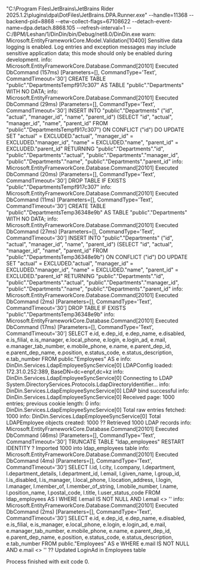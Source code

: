 "C:\Program Files\JetBrains\JetBrains Rider 2025.1.2\plugins\dpa\DotFiles\JetBrains.DPA.Runner.exe" --handle=11368 --backend-pid=8868 --etw-collect-flags=67108622 --detach-event-name=dpa.detach.8868.105 --refresh-interval=1 -- C:/BPM/Leshan/1/DinDin/bin/Debug/net8.0/DinDin.exe
warn: Microsoft.EntityFrameworkCore.Model.Validation[10400]
      Sensitive data logging is enabled. Log entries and exception messages may include sensitive application data; this mode should only be enabled during development.
info: Microsoft.EntityFrameworkCore.Database.Command[20101]
      Executed DbCommand (157ms) [Parameters=[], CommandType='Text', CommandTimeout='30']
      CREATE TABLE "public"."DepartmentsTempf917c307" AS TABLE "public"."Departments" WITH NO DATA;
info: Microsoft.EntityFrameworkCore.Database.Command[20101]
      Executed DbCommand (29ms) [Parameters=[], CommandType='Text', CommandTimeout='30']
      INSERT INTO "public"."Departments" ("id", "actual", "manager_id", "name", "parent_id") (SELECT "id", "actual", "manager_id", "name", "parent_id" FROM "public"."DepartmentsTempf917c307") ON CONFLICT ("id") DO UPDATE SET "actual" = EXCLUDED."actual", "manager_id" = EXCLUDED."manager_id", "name" = EXCLUDED."name", "parent_id" = EXCLUDED."parent_id" RETURNING "public"."Departments"."id", "public"."Departments"."actual", "public"."Departments"."manager_id", "public"."Departments"."name", "public"."Departments"."parent_id"
info: Microsoft.EntityFrameworkCore.Database.Command[20101]
      Executed DbCommand (20ms) [Parameters=[], CommandType='Text', CommandTimeout='30']
      DROP TABLE IF EXISTS "public"."DepartmentsTempf917c307"
info: Microsoft.EntityFrameworkCore.Database.Command[20101]
      Executed DbCommand (11ms) [Parameters=[], CommandType='Text', CommandTimeout='30']
      CREATE TABLE "public"."DepartmentsTemp36348e9b" AS TABLE "public"."Departments" WITH NO DATA;
info: Microsoft.EntityFrameworkCore.Database.Command[20101]
      Executed DbCommand (27ms) [Parameters=[], CommandType='Text', CommandTimeout='30']
      INSERT INTO "public"."Departments" ("id", "actual", "manager_id", "name", "parent_id") (SELECT "id", "actual", "manager_id", "name", "parent_id" FROM "public"."DepartmentsTemp36348e9b") ON CONFLICT ("id") DO UPDATE SET "actual" = EXCLUDED."actual", "manager_id" = EXCLUDED."manager_id", "name" = EXCLUDED."name", "parent_id" = EXCLUDED."parent_id" RETURNING "public"."Departments"."id", "public"."Departments"."actual", "public"."Departments"."manager_id", "public"."Departments"."name", "public"."Departments"."parent_id"
info: Microsoft.EntityFrameworkCore.Database.Command[20101]
      Executed DbCommand (2ms) [Parameters=[], CommandType='Text', CommandTimeout='30']
      DROP TABLE IF EXISTS "public"."DepartmentsTemp36348e9b"
info: Microsoft.EntityFrameworkCore.Database.Command[20101]
      Executed DbCommand (17ms) [Parameters=[], CommandType='Text', CommandTimeout='30']
      SELECT e.id, e.dep_id, e.dep_name, e.disabled, e.is_filial, e.is_manager, e.local_phone, e.login, e.login_ad, e.mail, e.manager_tab_number, e.mobile_phone, e.name, e.parent_dep_id, e.parent_dep_name, e.position, e.status_code, e.status_description, e.tab_number
      FROM public."Employees" AS e
info: DinDin.Services.LdapEmployeeSyncService[0]
      LDAPConfig loaded: 172.31.0.252:389, BaseDN=dc=enpf,dc=kz
info: DinDin.Services.LdapEmployeeSyncService[0]
      Connecting to LDAP System.DirectoryServices.Protocols.LdapDirectoryIdentifier...
info: DinDin.Services.LdapEmployeeSyncService[0]
      LDAP bind successful
info: DinDin.Services.LdapEmployeeSyncService[0]
      Received page: 1000 entries; previous cookie length: 0
info: DinDin.Services.LdapEmployeeSyncService[0]
      Total raw entries fetched: 1000
info: DinDin.Services.LdapEmployeeSyncService[0]
      Total LDAPEmployee objects created: 1000
?? Retrieved 1000 LDAP records
info: Microsoft.EntityFrameworkCore.Database.Command[20101]
      Executed DbCommand (46ms) [Parameters=[], CommandType='Text', CommandTimeout='30']
      TRUNCATE TABLE "ldap_employees" RESTART IDENTITY
? Imported 1000 into ldap_employees table
info: Microsoft.EntityFrameworkCore.Database.Command[20101]
      Executed DbCommand (4ms) [Parameters=[], CommandType='Text', CommandTimeout='30']
      SELECT l.id, l.city, l.company, l.department, l.department_details, l.department_id, l.email, l.given_name, l.group_id, l.is_disabled, l.is_manager, l.local_phone, l.location_address, l.login, l.manager, l.member_of, l.member_of_string, l.mobile_number, l.name, l.position_name, l.postal_code, l.title, l.user_status_code
      FROM ldap_employees AS l
      WHERE l.email IS NOT NULL AND l.email <> ''
info: Microsoft.EntityFrameworkCore.Database.Command[20101]
      Executed DbCommand (2ms) [Parameters=[], CommandType='Text', CommandTimeout='30']
      SELECT e.id, e.dep_id, e.dep_name, e.disabled, e.is_filial, e.is_manager, e.local_phone, e.login, e.login_ad, e.mail, e.manager_tab_number, e.mobile_phone, e.name, e.parent_dep_id, e.parent_dep_name, e.position, e.status_code, e.status_description, e.tab_number
      FROM public."Employees" AS e
      WHERE e.mail IS NOT NULL AND e.mail <> ''
?? Updated LoginAd in Employees table

Process finished with exit code 0.

